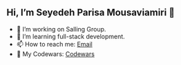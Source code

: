 ## Hi, I’m Seyedeh Parisa Mousaviamiri 👋

- 🔭 I’m working on Salling Group. 
- 🌱 I’m learning full-stack development.  
- 📫 How to reach me: [Email](parisamsv1993@gmail.com)
- 📖 My Codewars: [Codewars](https://www.codewars.com/users/SeyedehParisaMousaviamiri)
